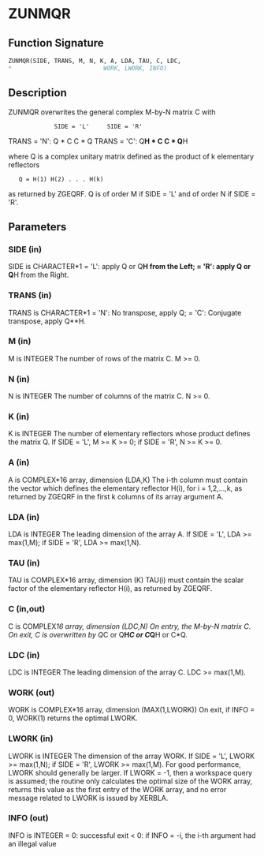# ZUNMQR

## Function Signature

```fortran
ZUNMQR(SIDE, TRANS, M, N, K, A, LDA, TAU, C, LDC,
*                          WORK, LWORK, INFO)
```

## Description


 ZUNMQR overwrites the general complex M-by-N matrix C with

                 SIDE = 'L'     SIDE = 'R'
 TRANS = 'N':      Q * C          C * Q
 TRANS = 'C':      Q**H * C       C * Q**H

 where Q is a complex unitary matrix defined as the product of k
 elementary reflectors

       Q = H(1) H(2) . . . H(k)

 as returned by ZGEQRF. Q is of order M if SIDE = 'L' and of order N
 if SIDE = 'R'.

## Parameters

### SIDE (in)

SIDE is CHARACTER*1 = 'L': apply Q or Q**H from the Left; = 'R': apply Q or Q**H from the Right.

### TRANS (in)

TRANS is CHARACTER*1 = 'N': No transpose, apply Q; = 'C': Conjugate transpose, apply Q**H.

### M (in)

M is INTEGER The number of rows of the matrix C. M >= 0.

### N (in)

N is INTEGER The number of columns of the matrix C. N >= 0.

### K (in)

K is INTEGER The number of elementary reflectors whose product defines the matrix Q. If SIDE = 'L', M >= K >= 0; if SIDE = 'R', N >= K >= 0.

### A (in)

A is COMPLEX*16 array, dimension (LDA,K) The i-th column must contain the vector which defines the elementary reflector H(i), for i = 1,2,...,k, as returned by ZGEQRF in the first k columns of its array argument A.

### LDA (in)

LDA is INTEGER The leading dimension of the array A. If SIDE = 'L', LDA >= max(1,M); if SIDE = 'R', LDA >= max(1,N).

### TAU (in)

TAU is COMPLEX*16 array, dimension (K) TAU(i) must contain the scalar factor of the elementary reflector H(i), as returned by ZGEQRF.

### C (in,out)

C is COMPLEX*16 array, dimension (LDC,N) On entry, the M-by-N matrix C. On exit, C is overwritten by Q*C or Q**H*C or C*Q**H or C*Q.

### LDC (in)

LDC is INTEGER The leading dimension of the array C. LDC >= max(1,M).

### WORK (out)

WORK is COMPLEX*16 array, dimension (MAX(1,LWORK)) On exit, if INFO = 0, WORK(1) returns the optimal LWORK.

### LWORK (in)

LWORK is INTEGER The dimension of the array WORK. If SIDE = 'L', LWORK >= max(1,N); if SIDE = 'R', LWORK >= max(1,M). For good performance, LWORK should generally be larger. If LWORK = -1, then a workspace query is assumed; the routine only calculates the optimal size of the WORK array, returns this value as the first entry of the WORK array, and no error message related to LWORK is issued by XERBLA.

### INFO (out)

INFO is INTEGER = 0: successful exit < 0: if INFO = -i, the i-th argument had an illegal value


